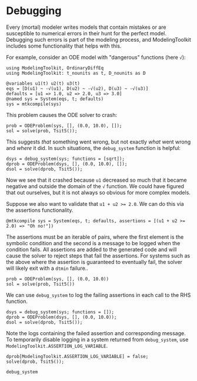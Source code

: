 # Debugging

Every (mortal) modeler writes models that contain mistakes or are susceptible to numerical errors in their hunt for the perfect model.
Debugging such errors is part of the modeling process, and ModelingToolkit includes some functionality that helps with this.

For example, consider an ODE model with "dangerous" functions (here `√`):

```@example debug
using ModelingToolkit, OrdinaryDiffEq
using ModelingToolkit: t_nounits as t, D_nounits as D

@variables u1(t) u2(t) u3(t)
eqs = [D(u1) ~ -√(u1), D(u2) ~ -√(u2), D(u3) ~ -√(u3)]
defaults = [u1 => 1.0, u2 => 2.0, u3 => 3.0]
@named sys = System(eqs, t; defaults)
sys = mtkcompile(sys)
```

This problem causes the ODE solver to crash:

```@repl debug
prob = ODEProblem(sys, [], (0.0, 10.0), []);
sol = solve(prob, Tsit5());
```

This suggests *that* something went wrong, but not exactly *what* went wrong and *where* it did.
In such situations, the `debug_system` function is helpful:

```@repl debug
dsys = debug_system(sys; functions = [sqrt]);
dprob = ODEProblem(dsys, [], (0.0, 10.0), []);
dsol = solve(dprob, Tsit5());
```

Now we see that it crashed because `u1` decreased so much that it became negative and outside the domain of the `√` function.
We could have figured that out ourselves, but it is not always so obvious for more complex models.

Suppose we also want to validate that `u1 + u2 >= 2.0`. We can do this via the assertions functionality.

```@example debug
@mtkcompile sys = System(eqs, t; defaults, assertions = [(u1 + u2 >= 2.0) => "Oh no!"])
```

The assertions must be an iterable of pairs, where the first element is the symbolic condition and
the second is a message to be logged when the condition fails. All assertions are added to the
generated code and will cause the solver to reject steps that fail the assertions. For systems such
as the above where the assertion is guaranteed to eventually fail, the solver will likely exit
with a `dtmin` failure..

```@example debug
prob = ODEProblem(sys, [], (0.0, 10.0))
sol = solve(prob, Tsit5())
```

We can use `debug_system` to log the failing assertions in each call to the RHS function.

```@repl debug
dsys = debug_system(sys; functions = []);
dprob = ODEProblem(dsys, [], (0.0, 10.0));
dsol = solve(dprob, Tsit5());
```

Note the logs containing the failed assertion and corresponding message. To temporarily disable
logging in a system returned from `debug_system`, use `ModelingToolkit.ASSERTION_LOG_VARIABLE`.

```@repl debug
dprob[ModelingToolkit.ASSERTION_LOG_VARIABLE] = false;
solve(dprob, Tsit5());
```

```@docs
debug_system
```
